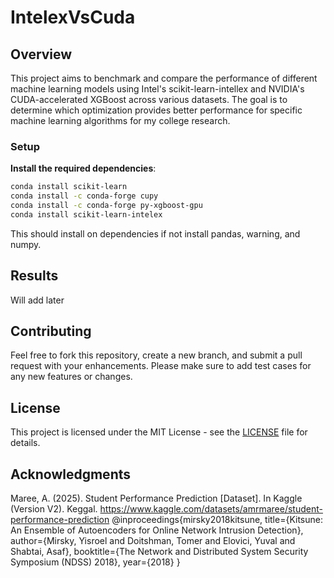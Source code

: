 # IntelexVsCuda

## Overview
This project aims to benchmark and compare the performance of different machine 
learning models using Intel's scikit-learn-intellex and NVIDIA's CUDA-accelerated XGBoost across various datasets. The goal is to determine which optimization provides better performance for specific machine learning algorithms
for my college research.
### Setup
**Install the required dependencies**:
   ```bash
   conda install scikit-learn
   conda install -c conda-forge cupy
   conda install -c conda-forge py-xgboost-gpu
   conda install scikit-learn-intelex 
   ```
This should install on dependencies if not install pandas, warning, and numpy.

## Results
Will add later

## Contributing
Feel free to fork this repository, create a new branch, and submit a pull request with your enhancements. Please make sure to add test cases for any new features or changes.

## License
This project is licensed under the MIT License - see the [LICENSE](LICENSE) file for details.

## Acknowledgments
Maree, A. (2025). Student Performance Prediction [Dataset]. In Kaggle (Version V2). Keggal. https://www.kaggle.com/datasets/amrmaree/student-performance-prediction
@inproceedings{mirsky2018kitsune, title={Kitsune: An Ensemble of Autoencoders for Online Network Intrusion Detection}, author={Mirsky, Yisroel and Doitshman, Tomer and Elovici, Yuval and Shabtai, Asaf}, booktitle={The Network and Distributed System Security Symposium (NDSS) 2018}, year={2018} }
